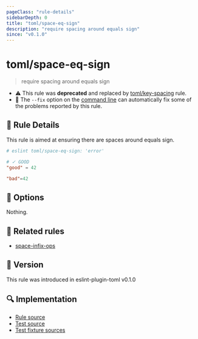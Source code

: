 ```yaml
---
pageClass: "rule-details"
sidebarDepth: 0
title: "toml/space-eq-sign"
description: "require spacing around equals sign"
since: "v0.1.0"
---
```

# toml/space-eq-sign

> require spacing around equals sign

- :warning: This rule was **deprecated** and replaced by [toml/key-spacing](key-spacing.md) rule.
- :wrench: The `--fix` option on the [command line](https://eslint.org/docs/user-guide/command-line-interface#fixing-problems) can automatically fix some of the problems reported by this rule.

## :book: Rule Details

This rule is aimed at ensuring there are spaces around equals sign.

<eslint-code-block fix>

<!-- eslint-skip -->

```toml
# eslint toml/space-eq-sign: 'error'

# ✓ GOOD
"good" = 42

"bad"=42
```

</eslint-code-block>

## :wrench: Options

Nothing.

## :couple: Related rules

- [space-infix-ops]

[space-infix-ops]: https://eslint.org/docs/rules/space-infix-ops

## :rocket: Version

This rule was introduced in eslint-plugin-toml v0.1.0

## :mag: Implementation

- [Rule source](https://github.com/ota-meshi/eslint-plugin-toml/blob/master/src/rules/space-eq-sign.ts)
- [Test source](https://github.com/ota-meshi/eslint-plugin-toml/blob/master/tests/src/rules/space-eq-sign.ts)
- [Test fixture sources](https://github.com/ota-meshi/eslint-plugin-toml/tree/master/tests/fixtures/rules/space-eq-sign)
